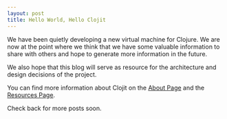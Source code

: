 ```yaml
---
layout: post
title: Hello World, Hello Clojit
---
```



We have been quietly developing a new virtual machine for Clojure. We are now at the point where we think that we have some valuable information to share with others and hope to generate more information in the future.

We also hope that this blog will serve as resource for the architecture and design decisions of the project.

You can find more information about Clojit on the [About Page](about) and the [Resources Page](resources).

Check back for more posts soon.
